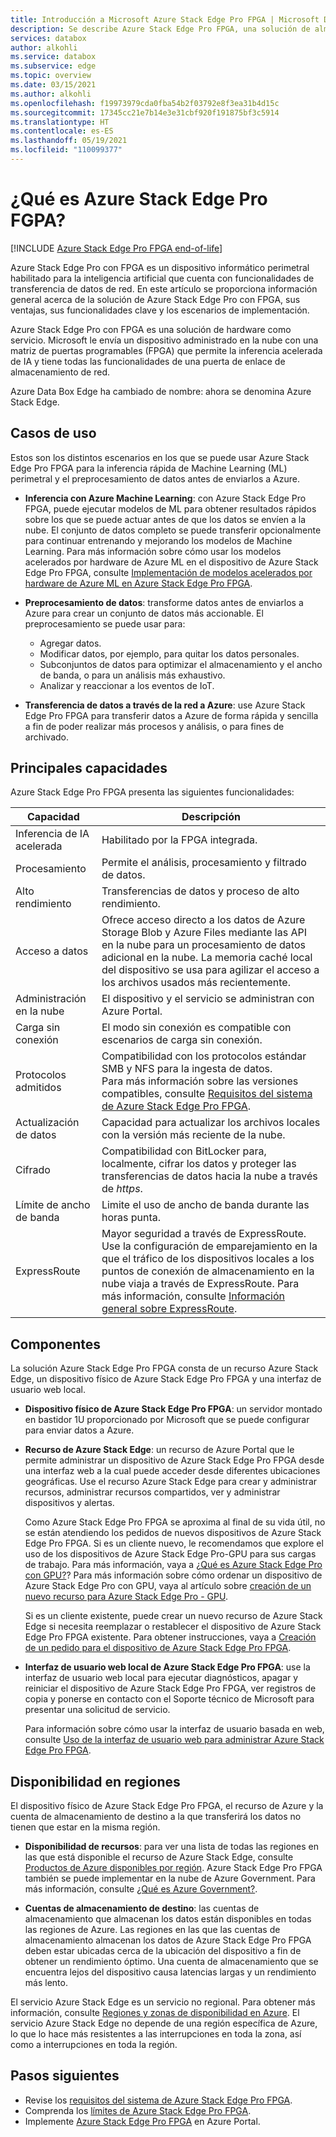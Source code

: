 ```yaml
---
title: Introducción a Microsoft Azure Stack Edge Pro FPGA | Microsoft Docs
description: Se describe Azure Stack Edge Pro FPGA, una solución de almacenamiento que usa un dispositivo físico para las transferencias a Azure basadas en red.
services: databox
author: alkohli
ms.service: databox
ms.subservice: edge
ms.topic: overview
ms.date: 03/15/2021
ms.author: alkohli
ms.openlocfilehash: f19973979cda0fba54b2f03792e8f3ea31b4d15c
ms.sourcegitcommit: 17345cc21e7b14e3e31cbf920f191875bf3c5914
ms.translationtype: HT
ms.contentlocale: es-ES
ms.lasthandoff: 05/19/2021
ms.locfileid: "110099377"
---
```

# <a name="what-is-azure-stack-edge-pro-fpga"></a>¿Qué es Azure Stack Edge Pro FGPA?

[!INCLUDE [Azure Stack Edge Pro FPGA end-of-life](../../includes/azure-stack-edge-fpga-eol.md)]

Azure Stack Edge Pro con FPGA es un dispositivo informático perimetral habilitado para la inteligencia artificial que cuenta con funcionalidades de transferencia de datos de red. En este artículo se proporciona información general acerca de la solución de Azure Stack Edge Pro con FPGA, sus ventajas, sus funcionalidades clave y los escenarios de implementación.

Azure Stack Edge Pro con FPGA es una solución de hardware como servicio. Microsoft le envía un dispositivo administrado en la nube con una matriz de puertas programables (FPGA) que permite la inferencia acelerada de IA y tiene todas las funcionalidades de una puerta de enlace de almacenamiento de red.

Azure Data Box Edge ha cambiado de nombre: ahora se denomina Azure Stack Edge.

## <a name="use-cases"></a>Casos de uso

Estos son los distintos escenarios en los que se puede usar Azure Stack Edge Pro FPGA para la inferencia rápida de Machine Learning (ML) perimetral y el preprocesamiento de datos antes de enviarlos a Azure.

- **Inferencia con Azure Machine Learning**: con Azure Stack Edge Pro FPGA, puede ejecutar modelos de ML para obtener resultados rápidos sobre los que se puede actuar antes de que los datos se envíen a la nube. El conjunto de datos completo se puede transferir opcionalmente para continuar entrenando y mejorando los modelos de Machine Learning. Para más información sobre cómo usar los modelos acelerados por hardware de Azure ML en el dispositivo de Azure Stack Edge Pro FPGA, consulte [Implementación de modelos acelerados por hardware de Azure ML en Azure Stack Edge Pro FPGA](../machine-learning/how-to-deploy-fpga-web-service.md#deploy-to-a-local-edge-server).

- **Preprocesamiento de datos**: transforme datos antes de enviarlos a Azure para crear un conjunto de datos más accionable. El preprocesamiento se puede usar para: 

    - Agregar datos.
    - Modificar datos, por ejemplo, para quitar los datos personales.
    - Subconjuntos de datos para optimizar el almacenamiento y el ancho de banda, o para un análisis más exhaustivo.
    - Analizar y reaccionar a los eventos de IoT. 

- **Transferencia de datos a través de la red a Azure**: use Azure Stack Edge Pro FPGA para transferir datos a Azure de forma rápida y sencilla a fin de poder realizar más procesos y análisis, o para fines de archivado. 

## <a name="key-capabilities"></a>Principales capacidades

Azure Stack Edge Pro FPGA presenta las siguientes funcionalidades:

|Capacidad |Descripción  |
|---------|---------|
|Inferencia de IA acelerada| Habilitado por la FPGA integrada.|
|Procesamiento       |Permite el análisis, procesamiento y filtrado de datos.|
|Alto rendimiento | Transferencias de datos y proceso de alto rendimiento.|
|Acceso a datos     | Ofrece acceso directo a los datos de Azure Storage Blob y Azure Files mediante las API en la nube para un procesamiento de datos adicional en la nube. La memoria caché local del dispositivo se usa para agilizar el acceso a los archivos usados más recientemente.|
|Administración en la nube     |El dispositivo y el servicio se administran con Azure Portal.  |
|Carga sin conexión     | El modo sin conexión es compatible con escenarios de carga sin conexión.|
|Protocolos admitidos     | Compatibilidad con los protocolos estándar SMB y NFS para la ingesta de datos. <br> Para más información sobre las versiones compatibles, consulte [Requisitos del sistema de Azure Stack Edge Pro FPGA](azure-stack-edge-system-requirements.md).|
|Actualización de datos     | Capacidad para actualizar los archivos locales con la versión más reciente de la nube.|
|Cifrado    | Compatibilidad con BitLocker para, localmente, cifrar los datos y proteger las transferencias de datos hacia la nube a través de *https*.|
|Límite de ancho de banda| Limite el uso de ancho de banda durante las horas punta.|
|ExpressRoute | Mayor seguridad a través de ExpressRoute. Use la configuración de emparejamiento en la que el tráfico de los dispositivos locales a los puntos de conexión de almacenamiento en la nube viaja a través de ExpressRoute. Para más información, consulte [Información general sobre ExpressRoute](../expressroute/expressroute-introduction.md).

## <a name="components"></a>Componentes

La solución Azure Stack Edge Pro FPGA consta de un recurso Azure Stack Edge, un dispositivo físico de Azure Stack Edge Pro FPGA y una interfaz de usuario web local.

* **Dispositivo físico de Azure Stack Edge Pro FPGA**: un servidor montado en bastidor 1U proporcionado por Microsoft que se puede configurar para enviar datos a Azure.
    
* **Recurso de Azure Stack Edge**: un recurso de Azure Portal que le permite administrar un dispositivo de Azure Stack Edge Pro FPGA desde una interfaz web a la cual puede acceder desde diferentes ubicaciones geográficas. Use el recurso Azure Stack Edge para crear y administrar recursos, administrar recursos compartidos, ver y administrar dispositivos y alertas.
  
   <!--[The Azure Stack Edge service in Azure portal](media/data-box-overview/data-box-Edge-service1.png)-->

   Como Azure Stack Edge Pro FPGA se aproxima al final de su vida útil, no se están atendiendo los pedidos de nuevos dispositivos de Azure Stack Edge Pro FPGA. Si es un cliente nuevo, le recomendamos que explore el uso de los dispositivos de Azure Stack Edge Pro-GPU para sus cargas de trabajo. Para más información, vaya a [¿Qué es Azure Stack Edge Pro con GPU?](azure-stack-edge-gpu-overview.md)? Para más información sobre cómo ordenar un dispositivo de Azure Stack Edge Pro con GPU, vaya al artículo sobre [creación de un nuevo recurso para Azure Stack Edge Pro - GPU](azure-stack-edge-gpu-deploy-prep.md?tabs=azure-portal#create-a-new-resource).

   Si es un cliente existente, puede crear un nuevo recurso de Azure Stack Edge si necesita reemplazar o restablecer el dispositivo de Azure Stack Edge Pro FPGA existente. Para obtener instrucciones, vaya a [Creación de un pedido para el dispositivo de Azure Stack Edge Pro FPGA](azure-stack-edge-deploy-prep.md#create-new-resource-for-existing-device).

* **Interfaz de usuario web local de Azure Stack Edge Pro FPGA**: use la interfaz de usuario web local para ejecutar diagnósticos, apagar y reiniciar el dispositivo de Azure Stack Edge Pro FPGA, ver registros de copia y ponerse en contacto con el Soporte técnico de Microsoft para presentar una solicitud de servicio.

    <!--![The Azure Stack Edge Pro FPGA local web UI](media/data-box-Edge-overview/data-box-Edge-local-web-ui.png)-->

    Para información sobre cómo usar la interfaz de usuario basada en web, consulte [Uso de la interfaz de usuario web para administrar Azure Stack Edge Pro FPGA](azure-stack-edge-manage-access-power-connectivity-mode.md).

## <a name="region-availability"></a>Disponibilidad en regiones

El dispositivo físico de Azure Stack Edge Pro FPGA, el recurso de Azure y la cuenta de almacenamiento de destino a la que transferirá los datos no tienen que estar en la misma región.

- **Disponibilidad de recursos**: para ver una lista de todas las regiones en las que está disponible el recurso de Azure Stack Edge, consulte [Productos de Azure disponibles por región](https://azure.microsoft.com/global-infrastructure/services/?products=databox&regions=all). Azure Stack Edge Pro FPGA también se puede implementar en la nube de Azure Government. Para más información, consulte [¿Qué es Azure Government?](../azure-government/documentation-government-welcome.md).
    
- **Cuentas de almacenamiento de destino**: las cuentas de almacenamiento que almacenan los datos están disponibles en todas las regiones de Azure. Las regiones en las que las cuentas de almacenamiento almacenan los datos de Azure Stack Edge Pro FPGA deben estar ubicadas cerca de la ubicación del dispositivo a fin de obtener un rendimiento óptimo. Una cuenta de almacenamiento que se encuentra lejos del dispositivo causa latencias largas y un rendimiento más lento.

El servicio Azure Stack Edge es un servicio no regional. Para obtener más información, consulte [Regiones y zonas de disponibilidad en Azure](../availability-zones/az-overview.md). El servicio Azure Stack Edge no depende de una región específica de Azure, lo que lo hace más resistentes a las interrupciones en toda la zona, así como a interrupciones en toda la región.

## <a name="next-steps"></a>Pasos siguientes

- Revise los [requisitos del sistema de Azure Stack Edge Pro FPGA](azure-stack-edge-system-requirements.md).
- Comprenda los [límites de Azure Stack Edge Pro FPGA](azure-stack-edge-limits.md).
- Implemente [Azure Stack Edge Pro FPGA](azure-stack-edge-deploy-prep.md) en Azure Portal.